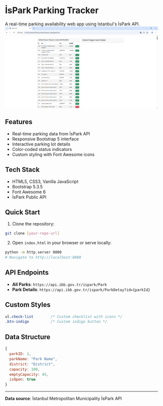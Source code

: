 # İsPark Parking Tracker

A real-time parking availability web app using Istanbul's İsPark API.
![Ispark Project Screenshot](ispark_data.png)

## Features

- Real-time parking data from İsPark API
- Responsive Bootstrap 5 interface
- Interactive parking lot details
- Color-coded status indicators
- Custom styling with Font Awesome icons

## Tech Stack

- HTML5, CSS3, Vanilla JavaScript
- Bootstrap 5.3.5
- Font Awesome 6
- İsPark Public API

## Quick Start

1. Clone the repository:
```bash
git clone [your-repo-url]
```

2. Open `index.html` in your browser or serve locally:
```bash
python -m http.server 8000
# Navigate to http://localhost:8000
```

## API Endpoints

- **All Parks**: `https://api.ibb.gov.tr/ispark/Park`
- **Park Details**: `https://api.ibb.gov.tr/ispark/ParkDetay?id={parkId}`

## Custom Styles

```css
ul.check-list        /* Custom checklist with icons */
.btn-indigo          /* Custom indigo button */
```

## Data Structure

```javascript
{
  parkID: 1,
  parkName: "Park Name",
  district: "District",
  capacity: 100,
  emptyCapacity: 45,
  isOpen: true
}
```
---

**Data source**: İstanbul Metropolitan Municipality İsPark API
